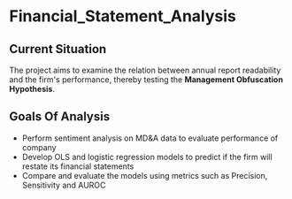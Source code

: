 # Financial_Statement_Analysis

## Current Situation

The project aims to examine the relation between annual report readability and the firm's performance, thereby testing the **Management Obfuscation Hypothesis**. 


## Goals Of Analysis
- Perform sentiment analysis on MD&A data to evaluate performance of company  
- Develop OLS and logistic regression models to predict if the firm will restate its financial statements
- Compare and evaluate the models using metrics such as Precision, Sensitivity and AUROC

